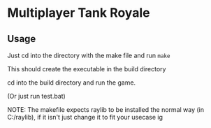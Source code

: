 # Multiplayer Tank Royale
 
## Usage
Just cd into the directory with the make file and run `make`

This should create the executable in the build directory

cd into the build directory and run the game. 

(Or just run test.bat)

NOTE: The makefile expects raylib to be installed the normal way (in C:/raylib), if it isn't just change it to fit your usecase ig
